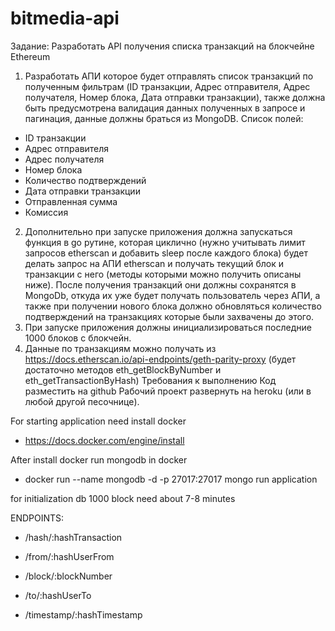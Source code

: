 # bitmedia-api

Задание: Разработать API получения списка транзакций на
блокчейне Ethereum
1. Разработать АПИ которое будет отправлять список транзакций по полученным
фильтрам (ID транзакции, Адрес отправителя, Адрес получателя, Номер блока,
Дата отправки транзакции), также должна быть предусмотрена валидация
данных полученных в запросе и пагинация, данные должны браться из
MongoDB.
Список полей:
- ID транзакции
- Адрес отправителя
- Адрес получателя
- Номер блока
- Количество подтверждений
- Дата отправки транзакции
- Отправленная сумма
- Комиссия
2. Дополнительно при запуске приложения должна запускаться функция в go
рутине, которая циклично (нужно учитывать лимит запросов etherscan и
добавить sleep после каждого блока) будет делать запрос на АПИ etherscan и
получать текущий блок и транзакции с него (методы которыми можно получить
описаны ниже). После получения транзакций они должны сохранятся в
MongoDb, откуда их уже будет получать пользователь через АПИ, а также при
получении нового блока должно обновляться количество подтверждений на
транзакциях которые были захвачены до этого.
3. При запуске приложения должны инициализироваться последние 1000 блоков с
блокчейн.
4. Данные по транзакциям можно получать из
https://docs.etherscan.io/api-endpoints/geth-parity-proxy (будет достаточно методов
eth_getBlockByNumber и eth_getTransactionByHash)
Требования к выполнению
Код разместить на github
Рабочий проект развернуть на heroku (или в любой другой песочнице).



 For starting application need install docker 
- https://docs.docker.com/engine/install

After install docker run mongodb in docker
- docker run --name mongodb -d -p 27017:27017 mongo
run application

for initialization db 1000 block need about 7-8 minutes

ENDPOINTS:

- /hash/:hashTransaction

- /from/:hashUserFrom

- /block/:blockNumber

- /to/:hashUserTo

- /timestamp/:hashTimestamp

